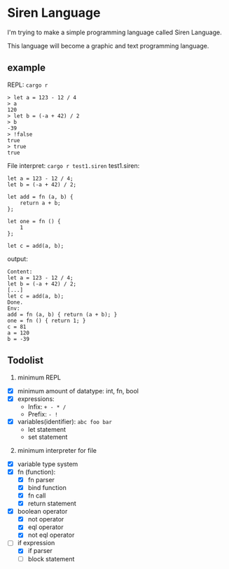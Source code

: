 # Siren Language

I'm trying to make a simple programming language called Siren Language.

This language will become a graphic and text programming language.

## example
REPL: `cargo r`
```
> let a = 123 - 12 / 4
> a
120
> let b = (-a + 42) / 2
> b
-39
> !false
true
> true
true
```
File interpret: `cargo r test1.siren`
test1.siren:
```
let a = 123 - 12 / 4;
let b = (-a + 42) / 2;

let add = fn (a, b) {
    return a + b;
};

let one = fn () {
    1
};

let c = add(a, b);
```
output:
```
Content:
let a = 123 - 12 / 4;
let b = (-a + 42) / 2;
[...]
let c = add(a, b);
Done.
Env:
add = fn (a, b) { return (a + b); }
one = fn () { return 1; }
c = 81
a = 120
b = -39
```

## Todolist

1. minimum REPL
  - [x] minimum amount of datatype: int, fn, bool
  - [x] expressions:
    - Infix: `+ - * /`
    - Prefix: `- !`
  - [x] variables(identifier): `abc foo bar`
    - let statement
    - set statement

2. minimum interpreter for file
  - [x] variable type system
  - [x] fn (function):
    - [x] fn parser
    - [x] bind function
    - [x] fn call
    - [x] return statement
  - [x] boolean operator
    - [x] not operator
    - [x] eql operator
    - [x] not eql operator
  - [ ] if expression
    - [x] if parser
    - [ ] block statement